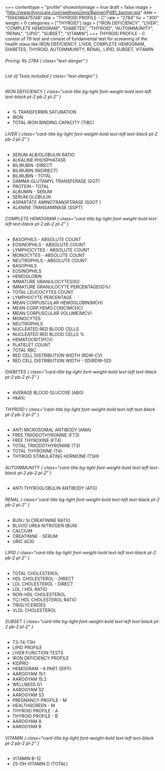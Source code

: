 +++
contenttype = "profile"
showonlyimage = true
draft = false
image = "http://www.thyrocare.com/wellness/img/Banner/P481_banner.jpg"
date = "1594386475748"
title = "THYROID PROFILE - C"
rate = "2784"
hc = "300"
weight = 0
categories = ["THYROID"]
tags = ["IRON DEFICIENCY", "LIVER", "COMPLETE HEMOGRAM", "DIABETES", "THYROID", "AUTOIMMUNITY", "RENAL", "LIPID", "SUBSET", "VITAMIN"]
+++
THYROID PROFILE - C consist of 79 test and consist of fundamental test for screaning of the health staus like IRON DEFICIENCY, LIVER, COMPLETE HEMOGRAM, DIABETES, THYROID, AUTOIMMUNITY, RENAL, LIPID, SUBSET, VITAMIN
<!--more-->
###### Pricing: Rs.2784 { class="text-danger" }

###### List of Tests included { class="text-danger" }

###### IRON DEFICIENCY { class="card-title bg-light font-weight-bold text-left text-black pt-2 pb-2 pl-2" } 
* % TRANSFERRIN SATURATION
* IRON
* TOTAL IRON BINDING CAPACITY (TIBC)
###### LIVER { class="card-title bg-light font-weight-bold text-left text-black pt-2 pb-2 pl-2" } 
* SERUM ALB/GLOBULIN RATIO
* ALKALINE PHOSPHATASE
* BILIRUBIN -DIRECT
* BILIRUBIN (INDIRECT)
* BILIRUBIN - TOTAL
* GAMMA GLUTAMYL TRANSFERASE (GGT)
* PROTEIN - TOTAL
* ALBUMIN - SERUM
* SERUM GLOBULIN
* ASPARTATE AMINOTRANSFERASE (SGOT )
* ALANINE TRANSAMINASE (SGPT)
###### COMPLETE HEMOGRAM { class="card-title bg-light font-weight-bold text-left text-black pt-2 pb-2 pl-2" } 
* BASOPHILS - ABSOLUTE COUNT
* EOSINOPHILS - ABSOLUTE COUNT
* LYMPHOCYTES - ABSOLUTE COUNT
* MONOCYTES - ABSOLUTE COUNT
* NEUTROPHILS - ABSOLUTE COUNT
* BASOPHILS
* EOSINOPHILS
* HEMOGLOBIN
* IMMATURE GRANULOCYTES(IG)
* IMMATURE GRANULOCYTE PERCENTAGE(IG%)
* TOTAL LEUCOCYTES COUNT
* LYMPHOCYTE PERCENTAGE
* MEAN CORPUSCULAR HEMOGLOBIN(MCH)
* MEAN CORP.HEMO.CONC(MCHC)
* MEAN CORPUSCULAR VOLUME(MCV)
* MONOCYTES
* NEUTROPHILS
* NUCLEATED RED BLOOD CELLS
* NUCLEATED RED BLOOD CELLS %
* HEMATOCRIT(PCV)
* PLATELET COUNT
* TOTAL RBC
* RED CELL DISTRIBUTION WIDTH (RDW-CV)
* RED CELL DISTRIBUTION WIDTH - SD(RDW-SD)
###### DIABETES { class="card-title bg-light font-weight-bold text-left text-black pt-2 pb-2 pl-2" } 
* AVERAGE BLOOD GLUCOSE (ABG)
* HbA1c
###### THYROID { class="card-title bg-light font-weight-bold text-left text-black pt-2 pb-2 pl-2" } 
* ANTI MICROSOMAL ANTIBODY (AMA)
* FREE TRIIODOTHYRONINE (FT3)
* FREE THYROXINE (FT4)
* TOTAL TRIIODOTHYRONINE (T3)
* TOTAL THYROXINE (T4)
* THYROID STIMULATING HORMONE (TSH)
###### AUTOIMMUNITY { class="card-title bg-light font-weight-bold text-left text-black pt-2 pb-2 pl-2" } 
* ANTI THYROGLOBULIN ANTIBODY (ATG)
###### RENAL { class="card-title bg-light font-weight-bold text-left text-black pt-2 pb-2 pl-2" } 
* BUN / Sr.CREATININE RATIO
* BLOOD UREA NITROGEN (BUN)
* CALCIUM
* CREATININE - SERUM
* URIC ACID
###### LIPID { class="card-title bg-light font-weight-bold text-left text-black pt-2 pb-2 pl-2" } 
* TOTAL CHOLESTEROL
* HDL CHOLESTEROL - DIRECT
* LDL CHOLESTEROL - DIRECT
* LDL / HDL RATIO
* NON-HDL CHOLESTEROL
* TC/ HDL CHOLESTEROL RATIO
* TRIGLYCERIDES
* VLDL CHOLESTEROL
###### SUBSET { class="card-title bg-light font-weight-bold text-left text-black pt-2 pb-2 pl-2" } 
* T3-T4-TSH
* LIPID PROFILE
* LIVER FUNCTION TESTS
* IRON DEFICIENCY PROFILE
* KIDPRO
* HEMOGRAM - 6 PART (DIFF)
* AAROGYAM 15.1
* AAROGYAM 15.2
* WELLNESS G1
* AAROGYAM S2
* AAROGYAM S3
* PREGNANCY PROFILE - M
* HEALTHSCREEN - M
* THYROID PROFILE - A
* THYROID PROFILE - B
* AAROGYAM A
* AAROGYAM B
###### VITAMIN { class="card-title bg-light font-weight-bold text-left text-black pt-2 pb-2 pl-2" } 
* VITAMIN B-12
* 25-OH VITAMIN D (TOTAL)
